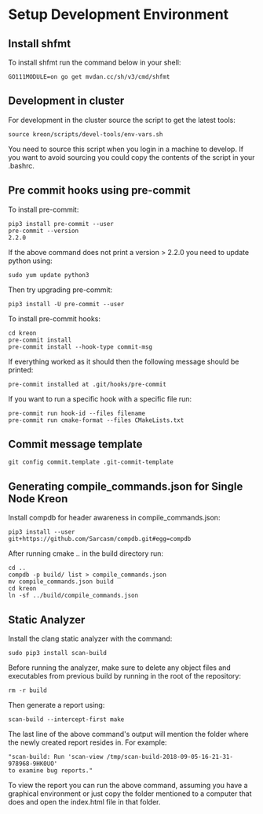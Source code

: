 # Setup Development Environment

## Install shfmt

To install shfmt run the command below in your shell:

	GO111MODULE=on go get mvdan.cc/sh/v3/cmd/shfmt

## Development in cluster

For development in the cluster source the script to get the latest tools:

	source kreon/scripts/devel-tools/env-vars.sh

You need to source this script when you login in a machine to develop.
If you want to avoid sourcing you could copy the contents of the script in your .bashrc.

## Pre commit hooks using pre-commit

To install pre-commit:

	pip3 install pre-commit --user
	pre-commit --version
	2.2.0

If the above command does not print a version > 2.2.0 you need to update python using:

	sudo yum update python3

Then try upgrading pre-commit:

	pip3 install -U pre-commit --user

To install pre-commit hooks:

	cd kreon
	pre-commit install
    pre-commit install --hook-type commit-msg


If everything worked as it should then the following message should be printed:

    pre-commit installed at .git/hooks/pre-commit

If you want to run a specific hook with a specific file run:

	pre-commit run hook-id --files filename
	pre-commit run cmake-format --files CMakeLists.txt


## Commit message template

	git config commit.template .git-commit-template

## Generating compile_commands.json for Single Node Kreon

Install compdb for header awareness in compile_commands.json:

	pip3 install --user git+https://github.com/Sarcasm/compdb.git#egg=compdb

After running cmake .. in the build directory run:

	cd ..
	compdb -p build/ list > compile_commands.json
	mv compile_commands.json build
	cd kreon
	ln -sf ../build/compile_commands.json


## Static Analyzer

Install the clang static analyzer with the command:

	sudo pip3 install scan-build

Before running the analyzer, make sure to delete any object files and
executables from previous build by running in the root of the repository:

	rm -r build

Then generate a report using:

	scan-build --intercept-first make

The last line of the above command's output will mention the folder where the
newly created report resides in. For example:

	"scan-build: Run 'scan-view /tmp/scan-build-2018-09-05-16-21-31-978968-9HK0UO'
	to examine bug reports."

To view the report you can run the above command, assuming you have a graphical
environment or just copy the folder mentioned to a computer that does and open
the index.html file in that folder.
